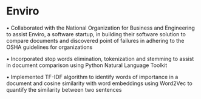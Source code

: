 # Enviro

• Collaborated with the National Organization for Business and Engineering to assist Enviro, a software startup, in building their software solution to compare documents and discovered point of failures in adhering to the OSHA guidelines for organizations

• Incorporated stop words elimination, tokenization and stemming to assist in document comparison using Python Natural Language Toolkit

• Implemented TF-IDF algorithm to identify words of importance in a document and cosine similarity with word embeddings using Word2Vec to quantify the similarity between two sentences
